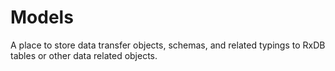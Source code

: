 # Models

A place to store data transfer objects, schemas, and related typings to RxDB tables or other data related objects.
